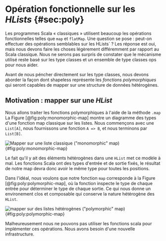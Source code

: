 # Opération fonctionnelle sur les *HLists* {#sec:poly}

Les programmes Scala « classiques » utilisent beaucoup
les opérations fonctionnelles
telles que `map` et `flatMap`.
Une question se pose : peut-on effectuer
des opérations semblables sur les HLists` ?
Les réponse est oui, mais nous devons faire les choses
légèrement différemment par rapport au Scala classique.
Nous ne serons pas surpris de constater que le mécanisme utilisé reste basé
sur les type classes et un ensemble de type classes ops pour nous aider.

Avant de nous péncher directement sur les type classes,
nous devons aborder la façon dont shapeless représente les
*fonctions polymorphiques* qui seront capables
de mapper sur une structure de données hétérogènes.

## Motivation : mapper sur une *HList*

Nous allons traiter les fonctions polymorphiques
à l'aide de la méthode `.map`
La Figure [@fig:poly:monomorphic-map] montre un diagramme des types
d'une fonction map classique sur les listes.
Nous commençons avec une `List[A]`,
nous fournissons une fonction `A => B`,
et nous terminons par `List[B]`.

![Mapper sur une liste classique ("monomorphic" map)](src/pages/poly/monomorphic-map.pdf+svg){#fig:poly:monomorphic-map}

Le fait qu'il y ait des éléments hétérogènes dans une `HList`
met ce modèle à mal.
Les fonctions Scala ont des types d'entrée et de sortie fixés,
le résultat de notre map devra donc avoir
le même type pour toutes les positions.

Dans l'idéal, nous voulons que notre fonction `map` corresponde à
la Figure [@fig:poly:polymorphic-map], où la fonction inspecte
le type de chaque entrée pour déterminer le type de chaque sortie.
Ce qui nous donne un environement clos et
composable qui conserve la nature hétérogène
des `HList`.

![mapper sur des listes hétérogènes ("polymorphic" map)](src/pages/poly/polymorphic-map.pdf+svg){#fig:poly:polymorphic-map}

Malheureusement nous ne pouvons pas utiliser les fonctions scala pour implémenter
ces opérations. Nous avons besoin d'une nouvelle infrastructure.
